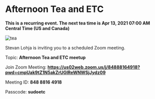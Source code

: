 # Afternoon Tea and ETC

**This is a recurring event. The next tea time is Apr 13, 2021 07:00 AM Central Time (US and Canada)**

![tea](https://cdn.vox-cdn.com/thumbor/ttQXQU3gDonx6ljifwQQcoUR9Ug=/1200x0/filters:no_upscale()/cdn.vox-cdn.com/uploads/chorus_asset/file/629484/Screen_Shot_2014-08-07_at_8.29.47_AM.0.png)

Stevan Lohja is inviting you to a scheduled Zoom meeting.

Topic: **Afternoon Tea and ETC meetup**

Join Zoom Meeting: **https://us02web.zoom.us/j/84888164918?pwd=cmpUak9tZ1N5akZrUGlReWNWSjJydz09**

Meeting ID: **848 8816 4918**

Passcode: **sudoetc**